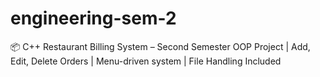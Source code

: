 # engineering-sem-2
📦 C++ Restaurant Billing System – Second Semester OOP Project | Add, Edit, Delete Orders | Menu-driven system | File Handling Included
